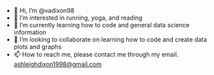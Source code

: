 - 👋 Hi, I’m @vadixon98
- 👀 I’m interested in running, yoga, and reading
- 🌱 I’m currently learning how to code and general data science information
- 💞️ I’m looking to collaborate on learning how to code and create data plots and graphs
- 📫 How to reach me, please contact me through my email. ashleighdixon1998@gmail.com

<!---
vadixon98/vadixon98 is a ✨ special ✨ repository because its `README.md` (this file) appears on your GitHub profile.
You can click the Preview link to take a look at your changes.
--->
